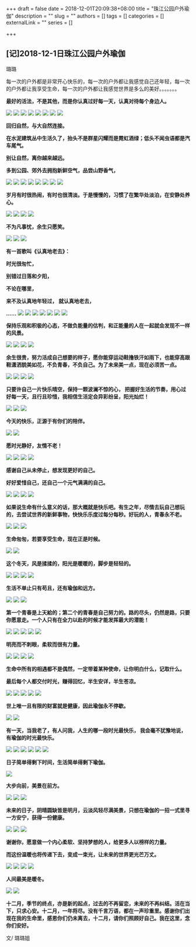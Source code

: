 +++
draft = false
date = 2018-12-01T20:09:38+08:00
title = "珠江公园户外瑜伽"
description = ""
slug = ""
authors = []
tags = []
categories = []
externalLink = ""
series = []

+++


## **[记]2018-12-1日珠江公园户外瑜伽**

璐璐 

每一次的户外都是非常开心快乐的，每一次的户外都让我感觉自己还年轻，每一次的户外都让我享受生命，每一次的户外都让我感觉世界是多么的美好。。。。。。。

**最好的活法，不是其他，而是你认真过好每一天，认真对待每个身边人。**

![](https://oss.metamind.eu.org/db91e226c910627ef961e.jpg.jpeg)
![](https://oss.metamind.eu.org/fa0ddf8baefb432ea3954.jpg.jpeg)
![](https://oss.metamind.eu.org/a0869505eaf5efb81474f.jpg.jpeg)
![](https://oss.metamind.eu.org/ac3613582dc5069ca1070.jpg.jpeg)
![](https://oss.metamind.eu.org/7cea60a6713560dee2f8f.jpg.jpeg)
![](https://oss.metamind.eu.org/7096475bc0e9f48b622f7.jpg.jpeg)
![](https://oss.metamind.eu.org/9717829059cb8d55bfcf5.jpg.jpeg)
![](https://oss.metamind.eu.org/8a6864ab4a2c5a498f29c.jpg.jpeg)

**回归自然，与大自然连接。**

**在水泥建筑丛中生活久了，抬头不是群星闪耀而是霓虹酒绿；低头不闻虫语都是汽车尾气。**

**别让自然，离你越来越远。**

 **多到公园、郊外去拥抱新鲜空气，品尝山野香气，**

![](https://oss.metamind.eu.org/49e0109eb44ff7236a778.jpg.jpeg)
![](https://oss.metamind.eu.org/81a2221ce210667c0e8a5.jpg.jpeg)
![](https://oss.metamind.eu.org/cb7e90b4a35e1de89d4e3.jpg.jpeg)
![](https://oss.metamind.eu.org/7b3b48169448747e7b253.jpg.jpeg)
![](https://oss.metamind.eu.org/3e0fdfa41173f02710d09.jpg.jpeg)
![](https://oss.metamind.eu.org/e89c54bffebbab5dde17c.jpg.jpeg)
![](https://oss.metamind.eu.org/ecf13c35e51aa1d3ebe97.jpg.jpeg)
![](https://oss.metamind.eu.org/78161a0d599e376c53929.jpg.jpeg)

 **岁月有时很热闹，有时也很清淡。于是慢慢的，习惯了在繁华处淡泊，在安静处养心。**

![](https://oss.metamind.eu.org/b36de90510eff3da50a0a.jpg.jpeg)
![](https://oss.metamind.eu.org/a0c92e1c44226ab1585fa.jpg.jpeg)
![](https://oss.metamind.eu.org/edab86ad499f3f50845d7.jpg.jpeg)
![](https://oss.metamind.eu.org/7713c89b08cc137e259bb.jpg.jpeg)

 **不为凡事忧，余生只愿笑。**

![](https://oss.metamind.eu.org/377fea8b213351ebac7c5.jpg.jpeg)
![](https://oss.metamind.eu.org/c6557f12196b9c664b5b0.jpg.jpeg)
![](https://oss.metamind.eu.org/e0ba44d6d8606065ef492.jpg.jpeg)

 **有一首歌叫《认真地老去》：**

**时光很匆忙，**

 **别错过日落和夕阳，**

 **不论在哪里，**

 **来不及认真地年轻过，**
 **就认真地老去，**

 **......**
![](https://oss.metamind.eu.org/f7be9d78d7ea0ffb2eb34.jpg.jpeg)
![](https://oss.metamind.eu.org/488616abc03a9325fedfd.jpg.jpeg)
![](https://oss.metamind.eu.org/e6f632f85ef02d7c98cd3.jpg.jpeg)
![](https://oss.metamind.eu.org/0dd511d1174c2e12df010.jpg.jpeg)
![](https://oss.metamind.eu.org/c937689d7f3c71b6479ab.jpg.jpeg)
![](https://oss.metamind.eu.org/d59f209cebfb0d6ee09a7.jpg.jpeg)
![](https://oss.metamind.eu.org/e6cf6380e3bc5950501a9.jpg.jpeg)

 **保持乐观和积极的心态，不做负能量的估判，和正能量的人在一起就会发现不一样的风景。**

![](https://oss.metamind.eu.org/eda625ad63e65f843aa6d.jpg.jpeg)
![](https://oss.metamind.eu.org/07f3f5b6264a4e9075da0.jpg.jpeg)
![](https://oss.metamind.eu.org/7e5c0441d1b0b836b66f0.jpg.jpeg)
![](https://oss.metamind.eu.org/6f8931d080618c9308f09.jpg.jpeg)

 **余生很贵，努力活成自己想要的样子，愿你能穿运动鞋撸铁汗如雨下，也能穿高跟鞋潇洒貌美如花，不负青春，不负自己。为了未来美一点，现在必须苦一点。**

![](https://oss.metamind.eu.org/ec63b29744c167475a8b3.jpg.jpeg)
![](https://oss.metamind.eu.org/4bf7618bb233723831066.jpg.jpeg)
![](https://oss.metamind.eu.org/7e0a6877aa0a6a83a3ffc.jpg.jpeg)
![](https://oss.metamind.eu.org/d964c45fce6db96ebac59.jpg.jpeg)

 **只要许自己一片快乐晴空，保持一颗波澜不惊的心， 把握好生活的节奏，用心过好每一天，且行且珍惜，我相信生活定会异彩纷呈，阳光灿烂！**

![](https://oss.metamind.eu.org/0ede0776eefeadef8d2fe.jpg.jpeg)
![](https://oss.metamind.eu.org/4b860fe1cd7033c72b5f5.jpg.jpeg)
![](https://oss.metamind.eu.org/d677351f7cd679dbcf6b9.jpg.jpeg)

 **今天的快乐，正源于有你们的陪伴。**

![](https://oss.metamind.eu.org/9d6c0029c915ff4089532.jpg.jpeg)
![](https://oss.metamind.eu.org/d41f8ff01fbc952ccdf5b.jpg.jpeg)

 **愿时光静好，友情不老！**

![](https://oss.metamind.eu.org/ef3072ec0f23890c441ab.jpg.jpeg)
![](https://oss.metamind.eu.org/6f2d5bfa67bf134a4ea44.jpg.jpeg)
![](https://oss.metamind.eu.org/f59cccae3710d3af36c64.jpg.jpeg)
![](https://oss.metamind.eu.org/5a5bfc42280bb4c5db3ba.jpg.jpeg)

**感谢自己从未停止，想发现更好的自己。**

 **好好爱惜自己，还自己一个元气满满的自己。**

![](https://oss.metamind.eu.org/fb63debf9991fbd58774a.jpg.jpeg)
![](https://oss.metamind.eu.org/98a4b2393567ac150e03a.jpg.jpeg)
![](https://oss.metamind.eu.org/3b5ccc0fe14f9a80fcf5a.jpg.jpeg)
![](https://oss.metamind.eu.org/b13b0786fdf5c23d3f25b.jpg.jpeg)

 **如果说生命有什么意义的话，那大概就是快乐吧。有生之年，尽情去玩自己想玩的，去尝试世界的新鲜事物，快快乐乐度过每分每秒。好玩的人，青春永不老。**

![](https://oss.metamind.eu.org/3ccb0f7f994c36f68bb25.jpg.jpeg)
![](https://oss.metamind.eu.org/c59c1af38304b9b643d89.jpg.jpeg)
![](https://oss.metamind.eu.org/cc427774ac9ff79f312d6.jpg.jpeg)

 **生命匆匆，若要享受生命，现在正是时候。**

![](https://oss.metamind.eu.org/3d84bec011ccd2d81770b.jpg.jpeg)
![](https://oss.metamind.eu.org/46f62aae3be80d74f0a6b.jpg.jpeg)

 **这个冬天，风是揉揉的，阳光是暖暖的，脚步是轻轻的。**

![](https://oss.metamind.eu.org/510b718ba7fe0ce9d547f.jpg.jpeg)
![](https://oss.metamind.eu.org/8fa14940d378edd967021.jpg.jpeg)
![](https://oss.metamind.eu.org/d41f19fe129f6dc2802cd.jpg.jpeg)
![](https://oss.metamind.eu.org/1150cd650792b11901503.jpg.jpeg)

 **生活不单止只有苟且，还有瑜伽和远方。**

![](https://oss.metamind.eu.org/3c0f7994b2da2e3efb76a.jpg.jpeg)
![](https://oss.metamind.eu.org/8814f640f8e9127ac0a7b.jpg.jpeg)
![](https://oss.metamind.eu.org/b83d2365c9ca21cc3deec.jpg.jpeg)

**第一个青春是上天給的；第二个的青春是自己努力的。路的尽头，仍然是路，只要你愿意走。一个人只有在全力以赴的时候才能发挥最大的潜能！**

![](https://oss.metamind.eu.org/2e4303ae75b0c7a377662.jpg.jpeg)
![](https://oss.metamind.eu.org/8a1f27663d5365158e302.jpg.jpeg)
![](https://oss.metamind.eu.org/1a0761051496d6976a505.jpg.jpeg)
![](https://oss.metamind.eu.org/09eb45d46f5c5a28670c7.jpg.jpeg)
![](https://oss.metamind.eu.org/98374f36da0616e2bf668.jpg.jpeg)

 **明亮而不刺眼，柔软而很有力量。**

![](https://oss.metamind.eu.org/918e1b4954d034d13945c.jpg.jpeg)
![](https://oss.metamind.eu.org/099610545c13dfc0c53ea.jpg.jpeg)
![](https://oss.metamind.eu.org/796b16987f399f76de2bb.jpg.jpeg)
![](https://oss.metamind.eu.org/8dbb04b7b9f94a493f280.jpg.jpeg)

 **生命中所有的相遇都不是偶然，一定带着某种使命，让你明白什么，记取什么。**

**最后每个人都交付时光，赚得回忆，半生安详，半生苍凉。**

![](https://oss.metamind.eu.org/492ebd5a85274a669c799.jpg.jpeg)
![](https://oss.metamind.eu.org/d3b0c5037cb0dcffc833f.jpg.jpeg)
![](https://oss.metamind.eu.org/df0090d23737d5cff94e7.jpg.jpeg)
![](https://oss.metamind.eu.org/0898a4224e56c40848a51.jpg.jpeg)
![](https://oss.metamind.eu.org/1fb08f0d93a0f9237e419.jpg.jpeg)

 **世上唯一且有限的财富就是健康，因此瑜伽永不停歇。**

![](https://oss.metamind.eu.org/0b133acd8c29718dda373.jpg.jpeg)
![](https://oss.metamind.eu.org/a7f9e7d54bda77c469394.jpg.jpeg)

 **有一天，当我老了，有人问我，人生的哪一段时光最快乐， 我会毫不犹豫地说，有瑜伽的时光最快乐。**

![](https://oss.metamind.eu.org/00331f8ac2c1ab72f3fcd.jpg.jpeg)
![](https://oss.metamind.eu.org/b6fb5e4003b6764dc92f6.jpg.jpeg)
![](https://oss.metamind.eu.org/641f2ef6ec870fa63b214.jpg.jpeg)
![](https://oss.metamind.eu.org/405a7d3dce798c0c256c1.jpg.jpeg)
![](https://oss.metamind.eu.org/60fa427df3d79b327bb6a.jpg.jpeg)
![](https://oss.metamind.eu.org/efc0271ae22696c3f9ecb.jpg.jpeg)

**日子简单得剩下时间，生活简单得剩下瑜伽。**

![](https://oss.metamind.eu.org/e99a7e6fd29093340c7eb.jpg.jpeg)

 **大步向前，美景在前方。** 

![](https://oss.metamind.eu.org/9ff90d1f4c8643187541b.jpg.jpeg)
![](https://oss.metamind.eu.org/da75b59ba199b98ac7886.jpg.jpeg)
![](https://oss.metamind.eu.org/3cb5b5f88ad19bb1afce8.jpg.jpeg)

 **未来的日子，阴晴圆缺皆是明月，云淡风轻尽满美景，只想在瑜伽的一招一式里寻一方安宁，获得一份健康。**

![](https://oss.metamind.eu.org/9eafb32ab87337b0a80ff.jpg.jpeg)
![](https://oss.metamind.eu.org/7e5f6f70d0371a4d5ea0f.jpg.jpeg)
![](https://oss.metamind.eu.org/5ecf15c998857bc766c13.jpg.jpeg)

**谢谢你，愿意做一个内心柔软、坚持梦想的人，给更多人以榜样的力量。**

 **而这份温暖也将传递下去，变成一束光，让未来的世界更光芒万丈。**

![](https://oss.metamind.eu.org/85705b26af699fa0d7e16.jpg.jpeg)
![](https://oss.metamind.eu.org/4be242016426b31f00007.jpg.jpeg)
![](https://oss.metamind.eu.org/422e91b3d339743e0e247.jpg.jpeg)
![](https://oss.metamind.eu.org/13eac0a60e8eef38a26aa.jpg.jpeg)

 **人间最美是暖冬。**

![](https://oss.metamind.eu.org/ac3e92e9a0e3b1656d456.jpg.jpeg)
![](https://oss.metamind.eu.org/17620ea33d353f8113de9.jpg.jpeg)

**十二月，季节的终点，亦是新的起点，过去的不再留恋，未来的不再纠结。活在当下，只求心安。十二月，一年将尽。没有千言万语，都在一声珍重里。感谢你们出现在我的生命里，感恩你们仍未离去，十二月，请你们照顾好自己。我在这里，念你们安好。**

文/ 璐璐姐